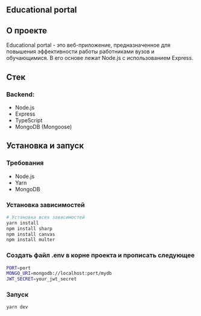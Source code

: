 ## Educational portal
## О проекте

Educational portal - это веб-приложение, предназначенное для повышения эффективности работы работниками вузов и обучающимися. В его основе лежат Node.js с использованием Express.

## Стек

### Backend:

- Node.js
- Express
- TypeScript
- MongoDB (Mongoose)
  
## Установка и запуск

### Требования

- Node.js
- Yarn
- MongoDB

### Установка зависимостей

```bash
# Установка всех зависимостей
yarn install
npm install sharp
npm install canvas
npm install multer
```

### Создать файл .env в корне проекта и прописать следующее

```bash
PORT=port
MONGO_URI=mongodb://localhost:port/mydb
JWT_SECRET=your_jwt_secret
```

### Запуск

```bash
yarn dev
```
